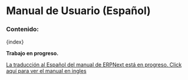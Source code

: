 # Manual de Usuario (Español)

### Contenido:

{index}

**Trabajo en progreso.**

[La traducción al Español del manual de ERPNext está en progreso. Click aquí para ver el manual en ingles](/docs/user/manual/en)
